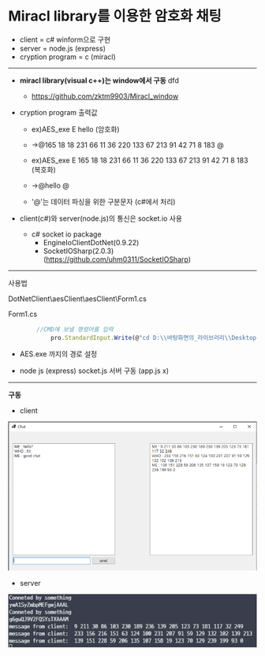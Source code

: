 # Miracl library를 이용한 암호화 채팅

- client = c# winform으로 구현  
- server = node.js (express)  
- cryption program = c (miracl)  
***
- __miracl library(visual c++)는 window에서 구동__ dfd
     - https://github.com/zktm9903/Miracl_window



- cryption program 출력값   
  - ex)AES_exe E hello (암호화)  
  - ->@165 18 18 231 66 11 36 220 133 67 213 91 42 71 8 183 @  
  - ex)AES_exe E 165 18 18 231 66 11 36 220 133 67 213 91 42 71 8 183 (복호화)  
  - ->@hello @

  - '@'는 데이터 파싱을 위한 구분문자  (c#에서 처리)



- client(c#)와 server(node.js)의 통신은 socket.io 사용  
  - c# socket io package  
    - EngineIoClientDotNet(0.9.22)
    - SocketIOSharp(2.0.3) (https://github.com/uhm0311/SocketIOSharp)

***
사용법  

DotNetClient\aesClient\aesClient\Form1.cs  

Form1.cs
```js
        //CMD에 보낼 명령어를 입력
            pro.StandardInput.Write(@"cd D:\\바탕화면의_라이브러리\\Desktop\\miracl_aes_chat\\cryptionC\\AES\\x64\\Debug" + Environment.NewLine); //경로 설정
```
- AES.exe 까지의 경로 설정  

- node js (express) socket.js 서버 구동 (app.js x)
***
__구동__  
- client
<img src=./IMG/client.PNG width="600">   

- server  
<img src=./IMG/server.PNG> 


